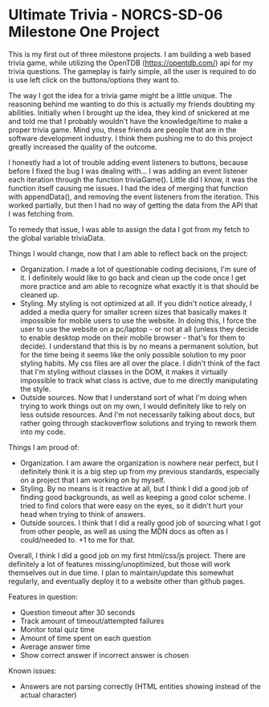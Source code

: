 # Ultimate Trivia - NORCS-SD-06 Milestone One Project
This is my first out of three milestone projects. I am building a web based trivia game, while utilizing the OpenTDB (https://opentdb.com/) api for my trivia questions. The gameplay is fairly simple, all the user is required to do is use left click on the buttons/options they want to.

The way I got the idea for a trivia game might be a little unique. The reasoning behind me wanting to do this is actually my friends doubting my abilities. Initially when I brought up the idea, they kind of snickered at me and told me that I probably wouldn't have the knowledge/time to make a proper trivia game. Mind you, these friends are people that are in the software development industry. I think them pushing me to do this project greatly increased the quality of the outcome.

I honestly had a lot of trouble adding event listeners to buttons, because before I fixed the bug I was dealing with... I was adding an event listener each iteration through the function triviaGame(). Little did I know, it was the function itself causing me issues. I had the idea of merging that function with appendData(), and removing the event listeners from the iteration. This worked partially, but then I had no way of getting the data from the API that I was fetching from. 

To remedy that issue, I was able to assign the data I got from my fetch to the global variable triviaData.


Things I would change, now that I am able to reflect back on the project:
- Organization. I made a lot of questionable coding decisions, I'm sure of it. I definitely would like to go back and clean up the code once I get more practice and am able to recognize what exactly it is that should be cleaned up.
- Styling. My styling is not optimized at all. If you didn't notice already, I added a media query for smaller screen sizes that basically makes it impossible for mobile users to use the website. In doing this, I force the user to use the website on a pc/laptop - or not at all (unless they decide to enable desktop mode on their mobile browser - that's for them to decide). I understand that this is by no means a permanent solution, but for the time being it seems like the only possible solution to my poor styling habits. My css files are all over the place. I didn't think of the fact that I'm styling without classes in the DOM, it makes it virtually impossible to track what class is active, due to me directly manipulating the style.
- Outside sources. Now that I understand sort of what I'm doing when trying to work things out on my own, I would definitely like to rely on less outside resources. And I'm not necessarily talking about docs, but rather going through stackoverflow solutions and trying to rework them into my code.

Things I am proud of:
- Organization. I am aware the organization is nowhere near perfect, but I definitely think it is a big step up from my previous standards, especially on a project that I am working on by myself.
- Styling. By no means is it reactive at all, but I think I did a good job of finding good backgrounds, as well as keeping a good color scheme. I tried to find colors that were easy on the eyes, so it didn't hurt your head when trying to think of answers.
- Outside sources. I think that I did a really good job of sourcing what I got from other people, as well as using the MDN docs as often as I could/needed to. +1 to me for that.


Overall, I think I did a good job on my first html/css/js project. There are definitely a lot of features missing/unoptimized, but those will work themselves out in due time. I plan to maintain/update this somewhat regularly, and eventually deploy it to a website other than github pages.

Features in question:
- Question timeout after 30 seconds
- Track amount of timeout/attempted failures
- Monitor total quiz time
- Amount of time spent on each question
- Average answer time
- Show correct answer if incorrect answer is chosen

Known issues:
- Answers are not parsing correctly (HTML entities showing instead of the actual character)
